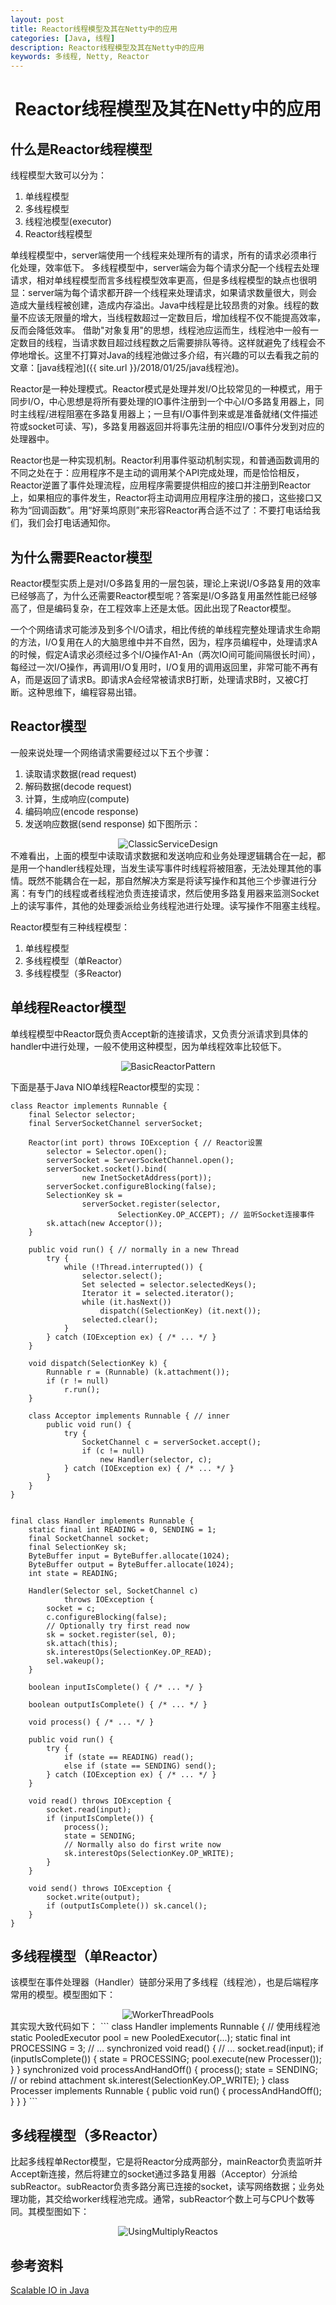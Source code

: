 ```yaml
---
layout: post
title: Reactor线程模型及其在Netty中的应用
categories: [Java, 线程]
description: Reactor线程模型及其在Netty中的应用
keywords: 多线程, Netty, Reactor 
---
```


<h1 align="center">Reactor线程模型及其在Netty中的应用</h1>

## 什么是Reactor线程模型
线程模型大致可以分为：
1. 单线程模型
2. 多线程模型
3. 线程池模型(executor)
4. Reactor线程模型

单线程模型中，server端使用一个线程来处理所有的请求，所有的请求必须串行化处理，效率低下。
多线程模型中，server端会为每个请求分配一个线程去处理请求，相对单线程模型而言多线程模型效率更高，但是多线程模型的缺点也很明显：server端为每个请求都开辟一个线程来处理请求，如果请求数量很大，则会造成大量线程被创建，造成内存溢出。Java中线程是比较昂贵的对象。线程的数量不应该无限量的增大，当线程数超过一定数目后，增加线程不仅不能提高效率，反而会降低效率。
借助"对象复用"的思想，线程池应运而生，线程池中一般有一定数目的线程，当请求数目超过线程数之后需要排队等待。这样就避免了线程会不停地增长。这里不打算对Java的线程池做过多介绍，有兴趣的可以去看我之前的文章：[java线程池]({{ site.url }}/2018/01/25/java线程池)。

Reactor是一种处理模式。Reactor模式是处理并发I/O比较常见的一种模式，用于同步I/O，中心思想是将所有要处理的IO事件注册到一个中心I/O多路复用器上，同时主线程/进程阻塞在多路复用器上；一旦有I/O事件到来或是准备就绪(文件描述符或socket可读、写)，多路复用器返回并将事先注册的相应I/O事件分发到对应的处理器中。

Reactor也是一种实现机制。Reactor利用事件驱动机制实现，和普通函数调用的不同之处在于：应用程序不是主动的调用某个API完成处理，而是恰恰相反，Reactor逆置了事件处理流程，应用程序需要提供相应的接口并注册到Reactor上，如果相应的事件发生，Reactor将主动调用应用程序注册的接口，这些接口又称为“回调函数”。用“好莱坞原则”来形容Reactor再合适不过了：不要打电话给我们，我们会打电话通知你。

## 为什么需要Reactor模型
Reactor模型实质上是对I/O多路复用的一层包装，理论上来说I/O多路复用的效率已经够高了，为什么还需要Reactor模型呢？答案是I/O多路复用虽然性能已经够高了，但是编码复杂，在工程效率上还是太低。因此出现了Reactor模型。

一个个网络请求可能涉及到多个I/O请求，相比传统的单线程完整处理请求生命期的方法，I/O复用在人的大脑思维中并不自然，因为，程序员编程中，处理请求A的时候，假定A请求必须经过多个I/O操作A1-An（两次IO间可能间隔很长时间），每经过一次I/O操作，再调用I/O复用时，I/O复用的调用返回里，非常可能不再有A，而是返回了请求B。即请求A会经常被请求B打断，处理请求B时，又被C打断。这种思维下，编程容易出错。

## Reactor模型
一般来说处理一个网络请求需要经过以下五个步骤：
1. 读取请求数据(read request)
2. 解码数据(decode request)
3. 计算，生成响应(compute)
4. 编码响应(encode response)
5. 发送响应数据(send response)
如下图所示：
<div align="center">
    <img src="{{ site.url }}/images/posts/java/ClassicServiceDesign.png" alt="ClassicServiceDesign"/>
</div>
不难看出，上面的模型中读取请求数据和发送响应和业务处理逻辑耦合在一起，都是用一个handler线程处理，当发生读写事件时线程将被阻塞，无法处理其他的事情。既然不能耦合在一起，那自然解决方案是将读写操作和其他三个步骤进行分离：有专门的线程或者线程池负责连接请求，然后使用多路复用器来监测Socket上的读写事件，其他的处理委派给业务线程池进行处理。读写操作不阻塞主线程。

Reactor模型有三种线程模型：
1. 单线程模型
2. 多线程模型（单Reactor）
3. 多线程模型（多Reactor)

## 单线程Reactor模型
单线程模型中Reactor既负责Accept新的连接请求，又负责分派请求到具体的handler中进行处理，一般不使用这种模型，因为单线程效率比较低下。
<div align="center">
    <img src="{{ site.url }}/images/posts/java/BasicReactorPattern.png" alt="BasicReactorPattern"/>
</div>

下面是基于Java NIO单线程Reactor模型的实现：

```
class Reactor implements Runnable {
    final Selector selector;
    final ServerSocketChannel serverSocket;

    Reactor(int port) throws IOException { // Reactor设置
        selector = Selector.open();
        serverSocket = ServerSocketChannel.open();
        serverSocket.socket().bind(
                new InetSocketAddress(port));
        serverSocket.configureBlocking(false);
        SelectionKey sk =
                serverSocket.register(selector,
                        SelectionKey.OP_ACCEPT); // 监听Socket连接事件
        sk.attach(new Acceptor());
    }

    public void run() { // normally in a new Thread
        try {
            while (!Thread.interrupted()) {
                selector.select();
                Set selected = selector.selectedKeys();
                Iterator it = selected.iterator();
                while (it.hasNext())
                    dispatch((SelectionKey) (it.next());
                selected.clear();
            }
        } catch (IOException ex) { /* ... */ }
    }

    void dispatch(SelectionKey k) {
        Runnable r = (Runnable) (k.attachment());
        if (r != null)
            r.run();
    }

    class Acceptor implements Runnable { // inner
        public void run() {
            try {
                SocketChannel c = serverSocket.accept();
                if (c != null)
                    new Handler(selector, c);
            } catch (IOException ex) { /* ... */ }
        }
    }
}


final class Handler implements Runnable {
    static final int READING = 0, SENDING = 1;
    final SocketChannel socket;
    final SelectionKey sk;
    ByteBuffer input = ByteBuffer.allocate(1024);
    ByteBuffer output = ByteBuffer.allocate(1024);
    int state = READING;

    Handler(Selector sel, SocketChannel c)
            throws IOException {
        socket = c;
        c.configureBlocking(false);
        // Optionally try first read now
        sk = socket.register(sel, 0);
        sk.attach(this);
        sk.interestOps(SelectionKey.OP_READ);
        sel.wakeup();
    }

    boolean inputIsComplete() { /* ... */ }

    boolean outputIsComplete() { /* ... */ }

    void process() { /* ... */ }

    public void run() {
        try {
            if (state == READING) read();
            else if (state == SENDING) send();
        } catch (IOException ex) { /* ... */ }
    }

    void read() throws IOException {
        socket.read(input);
        if (inputIsComplete()) {
            process();
            state = SENDING;
            // Normally also do first write now
            sk.interestOps(SelectionKey.OP_WRITE);
        }
    }

    void send() throws IOException {
        socket.write(output);
        if (outputIsComplete()) sk.cancel();
    }
}
```

## 多线程模型（单Reactor）
该模型在事件处理器（Handler）链部分采用了多线程（线程池），也是后端程序常用的模型。模型图如下：
<div align="center">
    <img src="{{ site.url }}/images/posts/java/WorkerThreadPools-Reactor.png" alt="WorkerThreadPools"/>
</div>
其实现大致代码如下：
```
class Handler implements Runnable {
    // 使用线程池
    static PooledExecutor pool = new PooledExecutor(...);
    static final int PROCESSING = 3;
    // ...
    synchronized void read() { // ...
        socket.read(input);
        if (inputIsComplete()) {
            state = PROCESSING;
            pool.execute(new Processer());
        }
    }
    synchronized void processAndHandOff() {
        process();
        state = SENDING; // or rebind attachment
        sk.interest(SelectionKey.OP_WRITE);
    }
    class Processer implements Runnable {
        public void run() { processAndHandOff(); }
    }
}
```

## 多线程模型（多Reactor）
比起多线程单Rector模型，它是将Reactor分成两部分，mainReactor负责监听并Accept新连接，然后将建立的socket通过多路复用器（Acceptor）分派给subReactor。subReactor负责多路分离已连接的socket，读写网络数据；业务处理功能，其交给worker线程池完成。通常，subReactor个数上可与CPU个数等同。其模型图如下：
<div align="center">
    <img src="{{ site.url }}/images/posts/java/UsingMultiplyReactos-Reactor.png" alt="UsingMultiplyReactos"/>
</div>


## 参考资料
[Scalable IO in Java](http://gee.cs.oswego.edu/dl/cpjslides/nio.pdf)